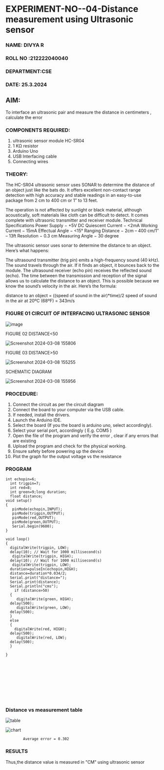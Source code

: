 # EXPERIMENT-NO--04-Distance measurement using Ultrasonic sensor

###  NAME: DIVYA R
###  ROLL NO :212222040040
###  DEPARTMENT:CSE
 ###  DATE: 25.3.2024
## AIM: 
To interface an ultrasonic pair and measure the distance in centimeters , calculate the error
 
### COMPONENTS REQUIRED:
1.	ultrasonic sensor module HC-SR04
2.	1 KΩ resistor 
3.	Arduino Uno 
4.	USB Interfacing cable 
5.	Connecting wires 


### THEORY: 
The HC-SR04 ultrasonic sensor uses SONAR to determine the distance of an object just like the bats do. It offers excellent non-contact range detection with high accuracy and stable readings in an easy-to-use package from 2 cm to 400 cm or 1” to 13 feet.

The operation is not affected by sunlight or black material, although acoustically, soft materials like cloth can be difficult to detect. It comes complete with ultrasonic transmitter and receiver module.
Technical Specifications
Power Supply − +5V DC
Quiescent Current − <2mA
Working Current − 15mA
Effectual Angle − <15°
Ranging Distance − 2cm – 400 cm/1″ – 13ft
Resolution − 0.3 cm
Measuring Angle − 30 degree

The ultrasonic sensor uses sonar to determine the distance to an object. Here’s what happens:

The ultrasound transmitter (trig pin) emits a high-frequency sound (40 kHz).
The sound travels through the air. If it finds an object, it bounces back to the module.
The ultrasound receiver (echo pin) receives the reflected sound (echo).
The time between the transmission and reception of the signal allows us to calculate the distance to an object. This is possible because we know the sound’s velocity in the air. Here’s the formula:

distance to an object = ((speed of sound in the air)*time)/2
speed of sound in the air at 20ºC (68ºF) = 343m/s

### FIGURE 01 CIRCUIT OF INTERFACING ULTRASONIC SENSOR 


![image](https://user-images.githubusercontent.com/36288975/166430594-5adb4ca9-5a42-4781-a7e6-7236b3766a85.png)

FIGURE 02 DISTANCE<50

![Screenshot 2024-03-08 155806](https://github.com/divyadivya10/Experiment--04-Interfacing-digital-output-with-arduino-ultrasonic-sensor/assets/119560271/5eada108-fa1e-4459-b91b-0b492f0f27f9)

FIGURE 03 DISTANCE>50

![Screenshot 2024-03-08 155255](https://github.com/divyadivya10/Experiment--04-Interfacing-digital-output-with-arduino-ultrasonic-sensor/assets/119560271/f0aedd76-c734-4229-b0be-eae9abe4f9e2)


SCHEMATIC DIAGRAM

 ![Screenshot 2024-03-08 155956](https://github.com/divyadivya10/Experiment--04-Interfacing-digital-output-with-arduino-ultrasonic-sensor/assets/119560271/7f52231f-52f6-412a-b2f7-1f4c052af574)

 







### PROCEDURE:
1.	Connect the circuit as per the circuit diagram 
2.	Connect the board to your computer via the USB cable.
3.	If needed, install the drivers.
4.	Launch the Arduino IDE.
5.	Select the board (If you the board is arduino uno, select accordingly).
6.	Select your serial port, accordingly ( E.g. COM5 )
7.	Open the file of the program  and verify the error , clear if any errors that are existing 
8.	Upload the program and check for the physical working. 
9.	Ensure safety before powering up the device 
10.	Plot the graph for the output voltage vs the resistance 


### PROGRAM 
```
int echopin=6;
  int trigpin=7;
  int red=8;
  int green=9;long duration;
  float distance;
void setup()
{
   pinMode(echopin,INPUT);
   pinMode(trigpin,OUTPUT);
   pinMode(red,OUTPUT);
   pinMode(green,OUTPUT);
   Serial.begin(9600);
}

void loop()
{
  digitalWrite(trigpin, LOW);
  delay(10); // Wait for 1000 millisecond(s)
   digitalWrite(trigpin, HIGH);
  delay(10); // Wait for 1000 millisecond(s)
   digitalWrite(trigpin, LOW);
  duration=pulseIn(echopin,HIGH);
  distance=duration*0.034/2;
  Serial.print("distance=");
  Serial.print(distance);
  Serial.println("cms");
    if (distance>50)
  {
     digitalWrite(green, HIGH);
  delay(500);
     digitalWrite(green, LOW);
  delay(500);
  }
  else
  {
    digitalWrite(red, HIGH);
  delay(500);
     digitalWrite(red, LOW);
  delay(500);
  }
    
}











`````````


### Distance vs measurement table 

![table](https://github.com/divyadivya10/Experiment--04-Interfacing-digital-output-with-arduino-ultrasonic-sensor/assets/119560271/6d85f997-ea21-4db4-aa14-98a0551e46df)

![chart](https://github.com/divyadivya10/Experiment--04-Interfacing-digital-output-with-arduino-ultrasonic-sensor/assets/119560271/892e1318-d9b2-4c05-8ac6-3d8236fce346)



			
 
			
			
			


			
			
			
			
			
			Average error = 0.302
 








### RESULTS

Thus,the distance value is measured in "CM" using ultrasonic sensor



 
